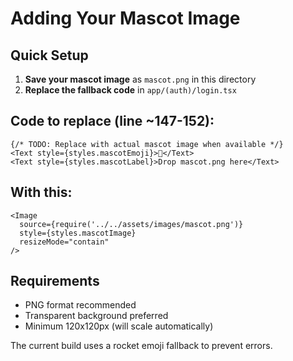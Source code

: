 # Adding Your Mascot Image

## Quick Setup

1. **Save your mascot image** as `mascot.png` in this directory
2. **Replace the fallback code** in `app/(auth)/login.tsx`

## Code to replace (line ~147-152):

```tsx
{/* TODO: Replace with actual mascot image when available */}
<Text style={styles.mascotEmoji}>🚀</Text>
<Text style={styles.mascotLabel}>Drop mascot.png here</Text>
```

## With this:

```tsx
<Image 
  source={require('../../assets/images/mascot.png')}
  style={styles.mascotImage}
  resizeMode="contain"
/>
```

## Requirements
- PNG format recommended
- Transparent background preferred  
- Minimum 120x120px (will scale automatically)

The current build uses a rocket emoji fallback to prevent errors.